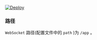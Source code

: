 [![Deploy](https://www.herokucdn.com/deploy/button.png)](https://dashboard.heroku.com/new?template=https%3A%2F%2Fgithub.com%2Fgitfdh%2Fenterd)


### 路径

`WebSocket` 路径(配置文件中的 `path` )为 `/app` 。
